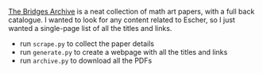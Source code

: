 [The Bridges Archive](https://archive.bridgesmathart.org/) is a neat collection of math art papers, with a full back catalogue. I wanted to look for any content related to Escher, so I just wanted a single-page list of all the titles and links.

- run `scrape.py` to collect the paper details
- run `generate.py` to create a webpage with all the titles and links
- run `archive.py` to download all the PDFs
